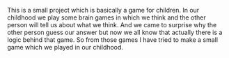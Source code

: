 This is a small project which is basically a game for children.
In our childhood we play some brain games in which we think and the other person will tell us about what we think. And we came to surprise why the other person guess our answer but now we all know that actually there is a logic behind that game.
So from those games I have tried to make a small game which we played in our childhood.
